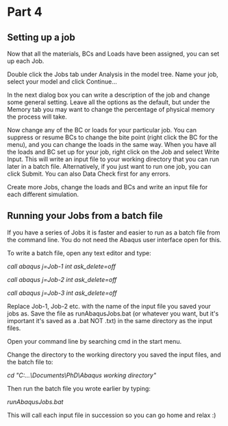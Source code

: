 # Part 4
## Setting up a job
Now that all the materials, BCs and Loads have been assigned, you can set up each Job.

Double click the Jobs tab under Analysis in the model tree. Name your job, select your model and click Continue...

In the next dialog box you can write a description of the job and change some general setting. Leave all the options as the default, but under the Memory tab you may want to change the percentage of physical memory the process will take. 

Now change any of the BC or loads for your particular job. You can suppress or resume BCs to change the bite point (right click the BC for the menu), and you can change the loads in the same way. When you have all the loads and BC set up for your job, right click on the Job and select Write Input. This will write an input file to your working directory that you can run later in a batch file. Alternatively, if you just want to run one job, you can click Submit. You can also Data Check first for any errors. 

Create more Jobs, change the loads and BCs and write an input file for each different simulation. 
## Running your Jobs from a batch file
If you have a series of Jobs it is faster and easier to run as a batch file from the command line. You do not need the Abaqus user interface open for this.

To write a batch file, open any text editor and type:

*call abaqus j=Job-1 int ask_delete=off*

*call abaqus j=Job-2 int ask_delete=off*

*call abaqus j=Job-3 int ask_delete=off*

Replace Job-1, Job-2 etc. with the name of the input file you saved your jobs as. Save the file as runAbaqusJobs.bat (or whatever you want, but it's important it's saved as a .bat NOT .txt) in the same directory as the input files.

Open your command line by searching cmd in the start menu.

Change the directory to the working directory you saved the input files, and the batch file to:

*cd "C:\...\Documents\PhD\Abaqus working directory"*

Then run the batch file you wrote earlier by typing:

*runAbaqusJobs.bat*

This will call each input file in succession so you can go home and relax :)

